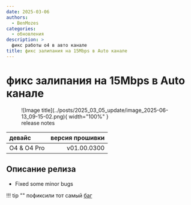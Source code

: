 ```yaml
---
date: 2025-03-06
authors:
  - BenMozes
categories:
  - обновления
description: >
  фикс работы o4 в авто канале
title: фикс залипания на 15Mbps в Auto канале
---
```


# фикс залипания на 15Mbps в Auto канале

<figure markdown="span">
  ![Image title](../posts/2025_03_05_update/image_2025-06-13_09-15-02.png){ width="100%" } 
  <figcaption>release notes</figcaption>
</figure>

| **девайс**      | **версия прошивки** |
|:----------------|--------------------:|
| O4 & O4 Pro     | v01.00.0300         |

## Описание релиза

* Fixed some minor bugs

!!! tip ""
    пофиксили тот самый [баг](/knowledge_base/known_bugs/#низкий-битрейт-o4o4-pro)

